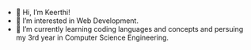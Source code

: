- 👋 Hi, I’m Keerthi!
- 👀 I’m interested in Web Development.
- 🌱 I’m currently learning  coding languages and concepts and persuing my 3rd year in Computer Science Engineering.


<!---
awate1818/awate1818 is a ✨ special ✨ repository because its `README.md` (this file) appears on your GitHub profile.
You can click the Preview link to take a look at your changes.
--->
